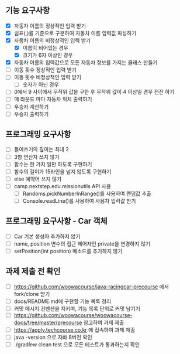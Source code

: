## 기능 요구사항

- [x] 자동차 이름의 정상적인 입력 받기
- [x] 쉼표(,)를 기준으로 구분하여 자동차 이름 입력값 파싱하기
- [x] 자동차 이름의 비정상적인 입력 받기
  - [x] 이름이 비어있는 경우
  - [x] 크기가 6자 이상인 경우
- [x] 자동차 이름의 입력값으로 모든 자동차 정보를 가지는 클래스 만들기
- [ ] 이동 횟수 정상적인 입력 받기
- [ ] 이동 횟수 비정상적인 입력 받기
    - [ ] 숫자가 아닌 경우
- [ ] 0에서 9 사이에서 무작위 값을 구한 후 무작위 값이 4 이상일 경우 전진 하기
- [ ] 매 라운드 마다 자동차 위치 출력하기
- [ ] 우승자 계산하기
- [ ] 우승자 출력하기

## 프로그래밍 요구사항

- [ ] 들여쓰기의 깊이는 최대 2
- [ ] 3항 연산자 쓰지 않기
- [ ] 함수는 한 가지 일만 하도록 구현하기
- [ ] 함수의 길이가 15라인을 넘지 않도록 구현하기
- [ ] else 예약어 쓰지 않기
- [ ] camp.nextstep.edu.missionutils API 사용
    - [ ] Randoms.pickNumberInRange()를 사용하여 랜덤값 추출
    - [ ] Console.readLine()를 사용하여 사용자 입력값 받기

## 프로그래밍 요구사항 - Car 객체

- [ ] Car 기본 생성자 추가하지 않기
- [ ] name, position 변수의 접근 제어자인 private을 변경하지 않기
- [ ] setPosition(int position) 메소드를 추가하지 않기

## 과제 제출 전 확인

- [ ] https://github.com/woowacourse/java-racingcar-precourse 에서 fork/clone 받기
- [ ] docs/README.md에 구현할 기능 목록 정리
- [ ] 커밋 메시지 컨벤션을 지키며, 기능 목록 단위로 커밋 남기기
- [ ] https://github.com/woowacourse/woowacourse-docs/tree/master/precourse 참고하여 과제 제출
- [ ] https://apply.techcourse.co.kr 에 접속하여 과제 제출
- [ ] java -version 으로 자바 8버전 확인
- [ ] ./gradlew clean test 으로 모든 테스트가 통과하는지 확인
